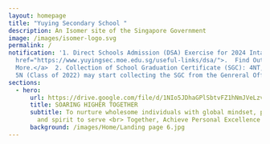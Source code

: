 ```yaml
---
layout: homepage
title: "Yuying Secondary School "
description: An Isomer site of the Singapore Government
image: /images/isomer-logo.svg
permalink: /
notification: '1. Direct Schools Admission (DSA) Exercise for 2024 Intake <a
  href="https://www.yuyingsec.moe.edu.sg/useful-links/dsa/">.  Find Out
  More.</a>  2. Collection of School Graduation Certificate (SGC): 4NT, 4EXP &
  5N (Class of 2022) may start collecting the SGC from the Genreral Office.  '
sections:
  - hero:
      url: https://drive.google.com/file/d/1NIo5JDhaGPlSbtvFZ1hNmJVeLzvrqsmo/view?usp=share_link
      title: SOARING HIGHER TOGETHER
      subtitle: To nurture wholesome individuals with global mindset, passion to learn
        and spirit to serve <br> Together, Achieve Personal Excellence
      background: /images/Home/Landing page 6.jpg
---
```

